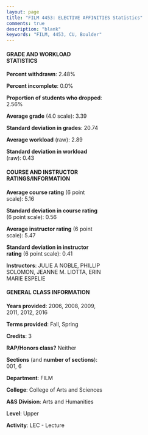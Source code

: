 ```yaml
---
layout: page
title: "FILM 4453: ELECTIVE AFFINITIES Statistics"
comments: true
description: "blank"
keywords: "FILM, 4453, CU, Boulder"
--- 
```

<head>
<script src="https://ajax.googleapis.com/ajax/libs/jquery/2.1.3/jquery.min.js"></script>
<script src="https://dl.dropboxusercontent.com/s/pc42nxpaw1ea4o9/highcharts.js?dl=0"></script>
<!-- <script src="../assets/js/highcharts.js"></script> -->
<style type="text/css">@font-face {
	font-family: "Bebas Neue";
	src: url(https://www.filehosting.org/file/details/544349/BebasNeue%20Regular.otf) format("opentype");
	}
	h1.Bebas { 
		font-family: "Bebas Neue", Verdana, Tahoma;
	}
</style>
</head>
<body>
	<div id="container" style="float: right; width: 45%; height: 88%; margin-left: 2.5%; margin-right: 2.5%;"></div>
	<script language="JavaScript">
		$(document).ready(function() {
		var chart = {type: 'column'};
		var title = {text: 'Grade Distribution'};
		var xAxis = {categories: ['A','B','C','D','F'],crosshair: true};
		var yAxis = {min: 0,title: {text: 'Percentage'}};
		var tooltip = {headerFormat: '<center><b><span style="font-size:20px">{point.key}</span></b></center>',
		               pointFormat: '<td style="padding:0"><b>{point.y:.1f}%</b></td>',
		               footerFormat: '</table>',shared: true,useHTML: true};
		var plotOptions = {column: {pointPadding: 0.0,borderWidth: 0}};  
		var credits = {enabled: false};var series= [{name: 'Percent',data: [51.32,43.42,1.97,0.66,2.63,]}];
		var json = {};
		json.chart = chart;
		json.title = title;
		json.tooltip = tooltip;
		json.xAxis = xAxis;
		json.yAxis = yAxis;  
		json.series = series;
		json.plotOptions = plotOptions;  
		json.credits = credits;
		$('#container').highcharts(json);
	});
	</script>
</body>
			   
#### GRADE AND WORKLOAD STATISTICS

**Percent withdrawn**: 2.48%

**Percent incomplete**: 0.0%

**Proportion of students who dropped**: 2.56%

**Average grade** (4.0 scale): 3.39

**Standard deviation in grades**: 20.74

**Average workload** (raw): 2.89

**Standard deviation in workload** (raw): 0.43

#### COURSE AND INSTRUCTOR RATINGS/INFORMATION

**Average course rating** (6 point scale): 5.16

**Standard deviation in course rating** (6 point scale): 0.56

**Average instructor rating** (6 point scale): 5.47

**Standard deviation in instructor rating** (6 point scale): 0.41

**Instructors**: JULIE A NOBLE, PHILLIP SOLOMON, JEANNE M. LIOTTA, ERIN MARIE ESPELIE

#### GENERAL CLASS INFORMATION

**Years provided**: 2006, 2008, 2009, 2011, 2012, 2016

**Terms provided**: Fall, Spring

**Credits**: 3

**RAP/Honors class?** Neither

**Sections** (and **number of sections**): 001, 6

**Department**: FILM

**College**: College of Arts and Sciences

**A&S Division**: Arts and Humanities

**Level**: Upper

**Activity**: LEC - Lecture